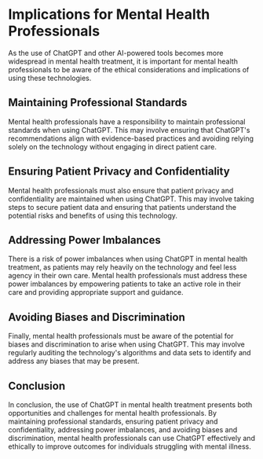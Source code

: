 Implications for Mental Health Professionals
================================================================================================================================

As the use of ChatGPT and other AI-powered tools becomes more widespread in mental health treatment, it is important for mental health professionals to be aware of the ethical considerations and implications of using these technologies.

Maintaining Professional Standards
----------------------------------

Mental health professionals have a responsibility to maintain professional standards when using ChatGPT. This may involve ensuring that ChatGPT's recommendations align with evidence-based practices and avoiding relying solely on the technology without engaging in direct patient care.

Ensuring Patient Privacy and Confidentiality
--------------------------------------------

Mental health professionals must also ensure that patient privacy and confidentiality are maintained when using ChatGPT. This may involve taking steps to secure patient data and ensuring that patients understand the potential risks and benefits of using this technology.

Addressing Power Imbalances
---------------------------

There is a risk of power imbalances when using ChatGPT in mental health treatment, as patients may rely heavily on the technology and feel less agency in their own care. Mental health professionals must address these power imbalances by empowering patients to take an active role in their care and providing appropriate support and guidance.

Avoiding Biases and Discrimination
----------------------------------

Finally, mental health professionals must be aware of the potential for biases and discrimination to arise when using ChatGPT. This may involve regularly auditing the technology's algorithms and data sets to identify and address any biases that may be present.

Conclusion
----------

In conclusion, the use of ChatGPT in mental health treatment presents both opportunities and challenges for mental health professionals. By maintaining professional standards, ensuring patient privacy and confidentiality, addressing power imbalances, and avoiding biases and discrimination, mental health professionals can use ChatGPT effectively and ethically to improve outcomes for individuals struggling with mental illness.
